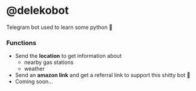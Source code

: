 # @delekobot

Telegram bot used to learn some python 🐍

### Functions

* Send the **location** to get information about
  *  nearby gas stations
  * weather
* Send an **amazon link** and get a referral link to support this shitty bot 💩
* Coming soon...
